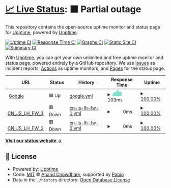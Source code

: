 # [📈 Live Status](https://demo.upptime.js.org): <!--live status--> **🟧 Partial outage**

This repository contains the open-source uptime monitor and status page for [Upptime](https://upptime.js.org), powered by [Upptime](https://github.com/upptime/upptime).

[![Uptime CI](https://github.com/kx001001/upptime/workflows/Uptime%20CI/badge.svg)](https://github.com/kx001001/upptime/actions?query=workflow%3A%22Uptime+CI%22)
[![Response Time CI](https://github.com/kx001001/upptime/workflows/Response%20Time%20CI/badge.svg)](https://github.com/kx001001/upptime/actions?query=workflow%3A%22Response+Time+CI%22)
[![Graphs CI](https://github.com/kx001001/upptime/workflows/Graphs%20CI/badge.svg)](https://github.com/kx001001/upptime/actions?query=workflow%3A%22Graphs+CI%22)
[![Static Site CI](https://github.com/kx001001/upptime/workflows/Static%20Site%20CI/badge.svg)](https://github.com/kx001001/upptime/actions?query=workflow%3A%22Static+Site+CI%22)
[![Summary CI](https://github.com/kx001001/upptime/workflows/Summary%20CI/badge.svg)](https://github.com/kx001001/upptime/actions?query=workflow%3A%22Summary+CI%22)

With [Upptime](https://upptime.js.org), you can get your own unlimited and free uptime monitor and status page, powered entirely by a GitHub repository. We use [Issues](https://github.com/upptime/upptime/issues) as incident reports, [Actions](https://github.com/kx001001/upptime/actions) as uptime monitors, and [Pages](https://demo.upptime.js.org) for the status page.

<!--start: status pages-->
<!-- This summary is generated by Upptime (https://github.com/upptime/upptime) -->
<!-- Do not edit this manually, your changes will be overwritten -->
<!-- prettier-ignore -->
| URL | Status | History | Response Time | Uptime |
| --- | ------ | ------- | ------------- | ------ |
| <img alt="" src="https://icons.duckduckgo.com/ip3/www.google.com.ico" height="13"> [Google](https://www.google.com) | 🟩 Up | [google.yml](https://github.com/kx001001/upptime/commits/HEAD/history/google.yml) | <details><summary><img alt="Response time graph" src="./graphs/google/response-time-week.png" height="20"> 103ms</summary><br><a href="https://demo.upptime.js.org/history/google"><img alt="Response time 112" src="https://img.shields.io/endpoint?url=https%3A%2F%2Fraw.githubusercontent.com%2Fkx001001%2Fupptime%2FHEAD%2Fapi%2Fgoogle%2Fresponse-time.json"></a><br><a href="https://demo.upptime.js.org/history/google"><img alt="24-hour response time 112" src="https://img.shields.io/endpoint?url=https%3A%2F%2Fraw.githubusercontent.com%2Fkx001001%2Fupptime%2FHEAD%2Fapi%2Fgoogle%2Fresponse-time-day.json"></a><br><a href="https://demo.upptime.js.org/history/google"><img alt="7-day response time 103" src="https://img.shields.io/endpoint?url=https%3A%2F%2Fraw.githubusercontent.com%2Fkx001001%2Fupptime%2FHEAD%2Fapi%2Fgoogle%2Fresponse-time-week.json"></a><br><a href="https://demo.upptime.js.org/history/google"><img alt="30-day response time 98" src="https://img.shields.io/endpoint?url=https%3A%2F%2Fraw.githubusercontent.com%2Fkx001001%2Fupptime%2FHEAD%2Fapi%2Fgoogle%2Fresponse-time-month.json"></a><br><a href="https://demo.upptime.js.org/history/google"><img alt="1-year response time 112" src="https://img.shields.io/endpoint?url=https%3A%2F%2Fraw.githubusercontent.com%2Fkx001001%2Fupptime%2FHEAD%2Fapi%2Fgoogle%2Fresponse-time-year.json"></a></details> | <details><summary><a href="https://demo.upptime.js.org/history/google">100.00%</a></summary><a href="https://demo.upptime.js.org/history/google"><img alt="All-time uptime 100.00%" src="https://img.shields.io/endpoint?url=https%3A%2F%2Fraw.githubusercontent.com%2Fkx001001%2Fupptime%2FHEAD%2Fapi%2Fgoogle%2Fuptime.json"></a><br><a href="https://demo.upptime.js.org/history/google"><img alt="24-hour uptime 100.00%" src="https://img.shields.io/endpoint?url=https%3A%2F%2Fraw.githubusercontent.com%2Fkx001001%2Fupptime%2FHEAD%2Fapi%2Fgoogle%2Fuptime-day.json"></a><br><a href="https://demo.upptime.js.org/history/google"><img alt="7-day uptime 100.00%" src="https://img.shields.io/endpoint?url=https%3A%2F%2Fraw.githubusercontent.com%2Fkx001001%2Fupptime%2FHEAD%2Fapi%2Fgoogle%2Fuptime-week.json"></a><br><a href="https://demo.upptime.js.org/history/google"><img alt="30-day uptime 100.00%" src="https://img.shields.io/endpoint?url=https%3A%2F%2Fraw.githubusercontent.com%2Fkx001001%2Fupptime%2FHEAD%2Fapi%2Fgoogle%2Fuptime-month.json"></a><br><a href="https://demo.upptime.js.org/history/google"><img alt="1-year uptime 100.00%" src="https://img.shields.io/endpoint?url=https%3A%2F%2Fraw.githubusercontent.com%2Fkx001001%2Fupptime%2FHEAD%2Fapi%2Fgoogle%2Fuptime-year.json"></a></details>
| <img alt="" src="https://icons.duckduckgo.com/ip3/221.130.90.170.ico" height="13"> [CN_JS_LH_FW_1](https://221.130.90.170:8443) | 🟥 Down | [cn-js-lh-fw-1.yml](https://github.com/kx001001/upptime/commits/HEAD/history/cn-js-lh-fw-1.yml) | <details><summary><img alt="Response time graph" src="./graphs/cn-js-lh-fw-1/response-time-week.png" height="20"> 0ms</summary><br><a href="https://demo.upptime.js.org/history/cn-js-lh-fw-1"><img alt="Response time 0" src="https://img.shields.io/endpoint?url=https%3A%2F%2Fraw.githubusercontent.com%2Fkx001001%2Fupptime%2FHEAD%2Fapi%2Fcn-js-lh-fw-1%2Fresponse-time.json"></a><br><a href="https://demo.upptime.js.org/history/cn-js-lh-fw-1"><img alt="24-hour response time 0" src="https://img.shields.io/endpoint?url=https%3A%2F%2Fraw.githubusercontent.com%2Fkx001001%2Fupptime%2FHEAD%2Fapi%2Fcn-js-lh-fw-1%2Fresponse-time-day.json"></a><br><a href="https://demo.upptime.js.org/history/cn-js-lh-fw-1"><img alt="7-day response time 0" src="https://img.shields.io/endpoint?url=https%3A%2F%2Fraw.githubusercontent.com%2Fkx001001%2Fupptime%2FHEAD%2Fapi%2Fcn-js-lh-fw-1%2Fresponse-time-week.json"></a><br><a href="https://demo.upptime.js.org/history/cn-js-lh-fw-1"><img alt="30-day response time 0" src="https://img.shields.io/endpoint?url=https%3A%2F%2Fraw.githubusercontent.com%2Fkx001001%2Fupptime%2FHEAD%2Fapi%2Fcn-js-lh-fw-1%2Fresponse-time-month.json"></a><br><a href="https://demo.upptime.js.org/history/cn-js-lh-fw-1"><img alt="1-year response time 0" src="https://img.shields.io/endpoint?url=https%3A%2F%2Fraw.githubusercontent.com%2Fkx001001%2Fupptime%2FHEAD%2Fapi%2Fcn-js-lh-fw-1%2Fresponse-time-year.json"></a></details> | <details><summary><a href="https://demo.upptime.js.org/history/cn-js-lh-fw-1">100.00%</a></summary><a href="https://demo.upptime.js.org/history/cn-js-lh-fw-1"><img alt="All-time uptime 100.00%" src="https://img.shields.io/endpoint?url=https%3A%2F%2Fraw.githubusercontent.com%2Fkx001001%2Fupptime%2FHEAD%2Fapi%2Fcn-js-lh-fw-1%2Fuptime.json"></a><br><a href="https://demo.upptime.js.org/history/cn-js-lh-fw-1"><img alt="24-hour uptime 100.00%" src="https://img.shields.io/endpoint?url=https%3A%2F%2Fraw.githubusercontent.com%2Fkx001001%2Fupptime%2FHEAD%2Fapi%2Fcn-js-lh-fw-1%2Fuptime-day.json"></a><br><a href="https://demo.upptime.js.org/history/cn-js-lh-fw-1"><img alt="7-day uptime 100.00%" src="https://img.shields.io/endpoint?url=https%3A%2F%2Fraw.githubusercontent.com%2Fkx001001%2Fupptime%2FHEAD%2Fapi%2Fcn-js-lh-fw-1%2Fuptime-week.json"></a><br><a href="https://demo.upptime.js.org/history/cn-js-lh-fw-1"><img alt="30-day uptime 100.00%" src="https://img.shields.io/endpoint?url=https%3A%2F%2Fraw.githubusercontent.com%2Fkx001001%2Fupptime%2FHEAD%2Fapi%2Fcn-js-lh-fw-1%2Fuptime-month.json"></a><br><a href="https://demo.upptime.js.org/history/cn-js-lh-fw-1"><img alt="1-year uptime 100.00%" src="https://img.shields.io/endpoint?url=https%3A%2F%2Fraw.githubusercontent.com%2Fkx001001%2Fupptime%2FHEAD%2Fapi%2Fcn-js-lh-fw-1%2Fuptime-year.json"></a></details>
| <img alt="" src="https://icons.duckduckgo.com/ip3/58.221.8.114.ico" height="13"> [CN_JS_LH_FW_2](https://58.221.8.114:8443) | 🟥 Down | [cn-js-lh-fw-2.yml](https://github.com/kx001001/upptime/commits/HEAD/history/cn-js-lh-fw-2.yml) | <details><summary><img alt="Response time graph" src="./graphs/cn-js-lh-fw-2/response-time-week.png" height="20"> 0ms</summary><br><a href="https://demo.upptime.js.org/history/cn-js-lh-fw-2"><img alt="Response time 0" src="https://img.shields.io/endpoint?url=https%3A%2F%2Fraw.githubusercontent.com%2Fkx001001%2Fupptime%2FHEAD%2Fapi%2Fcn-js-lh-fw-2%2Fresponse-time.json"></a><br><a href="https://demo.upptime.js.org/history/cn-js-lh-fw-2"><img alt="24-hour response time 0" src="https://img.shields.io/endpoint?url=https%3A%2F%2Fraw.githubusercontent.com%2Fkx001001%2Fupptime%2FHEAD%2Fapi%2Fcn-js-lh-fw-2%2Fresponse-time-day.json"></a><br><a href="https://demo.upptime.js.org/history/cn-js-lh-fw-2"><img alt="7-day response time 0" src="https://img.shields.io/endpoint?url=https%3A%2F%2Fraw.githubusercontent.com%2Fkx001001%2Fupptime%2FHEAD%2Fapi%2Fcn-js-lh-fw-2%2Fresponse-time-week.json"></a><br><a href="https://demo.upptime.js.org/history/cn-js-lh-fw-2"><img alt="30-day response time 0" src="https://img.shields.io/endpoint?url=https%3A%2F%2Fraw.githubusercontent.com%2Fkx001001%2Fupptime%2FHEAD%2Fapi%2Fcn-js-lh-fw-2%2Fresponse-time-month.json"></a><br><a href="https://demo.upptime.js.org/history/cn-js-lh-fw-2"><img alt="1-year response time 0" src="https://img.shields.io/endpoint?url=https%3A%2F%2Fraw.githubusercontent.com%2Fkx001001%2Fupptime%2FHEAD%2Fapi%2Fcn-js-lh-fw-2%2Fresponse-time-year.json"></a></details> | <details><summary><a href="https://demo.upptime.js.org/history/cn-js-lh-fw-2">100.00%</a></summary><a href="https://demo.upptime.js.org/history/cn-js-lh-fw-2"><img alt="All-time uptime 100.00%" src="https://img.shields.io/endpoint?url=https%3A%2F%2Fraw.githubusercontent.com%2Fkx001001%2Fupptime%2FHEAD%2Fapi%2Fcn-js-lh-fw-2%2Fuptime.json"></a><br><a href="https://demo.upptime.js.org/history/cn-js-lh-fw-2"><img alt="24-hour uptime 100.00%" src="https://img.shields.io/endpoint?url=https%3A%2F%2Fraw.githubusercontent.com%2Fkx001001%2Fupptime%2FHEAD%2Fapi%2Fcn-js-lh-fw-2%2Fuptime-day.json"></a><br><a href="https://demo.upptime.js.org/history/cn-js-lh-fw-2"><img alt="7-day uptime 100.00%" src="https://img.shields.io/endpoint?url=https%3A%2F%2Fraw.githubusercontent.com%2Fkx001001%2Fupptime%2FHEAD%2Fapi%2Fcn-js-lh-fw-2%2Fuptime-week.json"></a><br><a href="https://demo.upptime.js.org/history/cn-js-lh-fw-2"><img alt="30-day uptime 100.00%" src="https://img.shields.io/endpoint?url=https%3A%2F%2Fraw.githubusercontent.com%2Fkx001001%2Fupptime%2FHEAD%2Fapi%2Fcn-js-lh-fw-2%2Fuptime-month.json"></a><br><a href="https://demo.upptime.js.org/history/cn-js-lh-fw-2"><img alt="1-year uptime 100.00%" src="https://img.shields.io/endpoint?url=https%3A%2F%2Fraw.githubusercontent.com%2Fkx001001%2Fupptime%2FHEAD%2Fapi%2Fcn-js-lh-fw-2%2Fuptime-year.json"></a></details>

<!--end: status pages-->

[**Visit our status website →**](https://demo.upptime.js.org)

## 📄 License

- Powered by: [Upptime](https://github.com/upptime/upptime)
- Code: [MIT](./LICENSE) © [Anand Chowdhary](https://anandchowdhary.com), supported by [Pabio](https://pabio.com)
- Data in the `./history` directory: [Open Database License](https://opendatacommons.org/licenses/odbl/1-0/)
